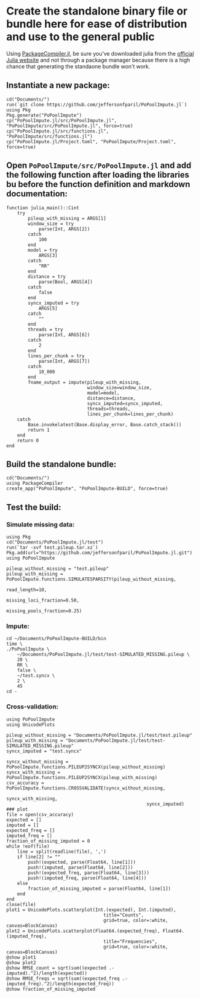 # Create the standalone binary file or bundle here for ease of distribution and use to the general public

Using [PackageCompiler.jl](https://github.com/JuliaLang/PackageCompiler.jl), be sure you've downloaded julia from the [official Julia website](https://julialang.org/downloads/) and not through a package manager because there is a high chance that generating the standaone bundle won't work.

## Instantiate a new package:

```{julia}
cd("Documents/")
run(`git clone https://github.com/jeffersonfparil/PoPoolImpute.jl`)
using Pkg
Pkg.generate("PoPoolImpute")
cp("PoPoolImpute.jl/src/PoPoolImpute.jl", "PoPoolImpute/src/PoPoolImpute.jl", force=true)
cp("PoPoolImpute.jl/src/functions.jl", "PoPoolImpute/src/functions.jl")
cp("PoPoolImpute.jl/Project.toml", "PoPoolImpute/Project.toml", force=true)
```

## Open `PoPoolImpute/src/PoPoolImpute.jl` and add the following function after loading the libraries bu before the function definition and markdown documentation:

```{julia snippet}
function julia_main()::Cint
    try
        pileup_with_missing = ARGS[1]
        window_size = try
            parse(Int, ARGS[2])
        catch
            100
        end
        model = try
            ARGS[3]
        catch
            "RR"
        end
        distance = try
            parse(Bool, ARGS[4])
        catch
            false
        end
        syncx_imputed = try
            ARGS[5]
        catch
            ""
        end
        threads = try
            parse(Int, ARGS[6])
        catch
            2
        end
        lines_per_chunk = try
            parse(Int, ARGS[7])
        catch
            10_000
        end
        fname_output = impute(pileup_with_missing,
                              window_size=window_size,
                              model=model,
                              distance=distance,
                              syncx_imputed=syncx_imputed,
                              threads=threads,
                              lines_per_chunk=lines_per_chunk)
    catch
        Base.invokelatest(Base.display_error, Base.catch_stack())
        return 1
    end
    return 0
end
```

## Build the standalone bundle:

```{julia}
cd("Documents/")
using PackageCompiler
create_app("PoPoolImpute", "PoPoolImpute-BUILD", force=true)
```

## Test the build:

### Simulate missing data:

```{julia}
using Pkg
cd("Documents/PoPoolImpute.jl/test")
run(`tar -xvf test.pileup.tar.xz`)
Pkg.add(url="https://github.com/jeffersonfparil/PoPoolImpute.jl.git")
using PoPoolImpute

pileup_without_missing = "test.pileup"
pileup_with_missing = PoPoolImpute.functions.SIMULATESPARSITY(pileup_without_missing,
                                                              read_length=10,
                                                              missing_loci_fraction=0.50,
                                                              missing_pools_fraction=0.25)
```

### Impute:

```{sh}
cd ~/Documents/PoPoolImpute-BUILD/bin
time \
./PoPoolImpute \
    ~/Documents/PoPoolImpute.jl/test/test-SIMULATED_MISSING.pileup \
    20 \
    RR \
    false \
    ~/test.syncx \
    2 \
    45
cd -
```

### Cross-validation:

```{julia}
using PoPoolImpute
using UnicodePlots

pileup_without_missing = "Documents/PoPoolImpute.jl/test/test.pileup"
pileup_with_missing = "Documents/PoPoolImpute.jl/test/test-SIMULATED_MISSING.pileup"
syncx_imputed = "test.syncx"

syncx_without_missing = PoPoolImpute.functions.PILEUP2SYNCX(pileup_without_missing)
syncx_with_missing = PoPoolImpute.functions.PILEUP2SYNCX(pileup_with_missing)
csv_accuracy = PoPoolImpute.functions.CROSSVALIDATE(syncx_without_missing,
                                                    syncx_with_missing,
                                                    syncx_imputed)
### plot
file = open(csv_accuracy)
expected = []
imputed = []
expected_freq = []
imputed_freq = []
fraction_of_missing_imputed = 0
while !eof(file)
    line = split(readline(file), ',')
    if line[2] != "" 
        push!(expected, parse(Float64, line[1]))
        push!(imputed, parse(Float64, line[2]))
        push!(expected_freq, parse(Float64, line[3]))
        push!(imputed_freq, parse(Float64, line[4]))
    else
        fraction_of_missing_imputed = parse(Float64, line[1])
    end
end
close(file)
plot1 = UnicodePlots.scatterplot(Int.(expected), Int.(imputed),
                                    title="Counts",
                                    grid=true, color=:white, canvas=BlockCanvas)
plot2 = UnicodePlots.scatterplot(Float64.(expected_freq), Float64.(imputed_freq),
                                    title="Frequencies",
                                    grid=true, color=:white, canvas=BlockCanvas)
@show plot1
@show plot2
@show RMSE_count = sqrt(sum((expected .- imputed).^2)/length(expected))
@show RMSE_freqs = sqrt(sum((expected_freq .- imputed_freq).^2)/length(expected_freq))
@show fraction_of_missing_imputed
```
